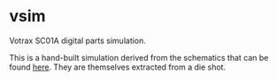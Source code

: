 # vsim
Votrax SC01A digital parts simulation.

This is a hand-built simulation derived from the schematics that can
be found [here](http://og.kervella.org/sc01a).  They are themselves
extracted from a die shot.
